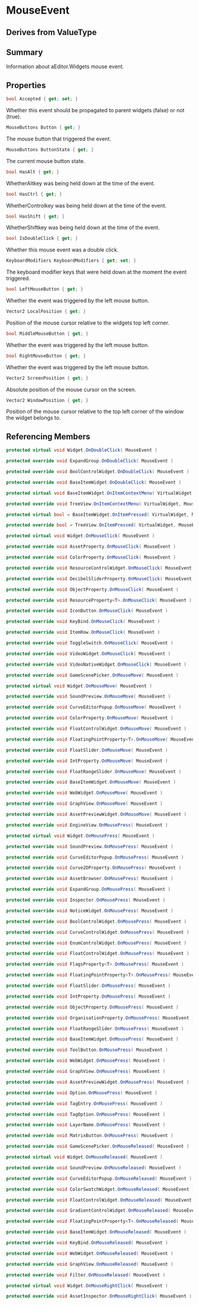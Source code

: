 # MouseEvent

## Derives from ValueType

## Summary

Information about aEditor.Widgets mouse event.
## Properties

```c#
bool Accepted { get; set; } 
```
Whether this event should be propagated to parent widgets (false) or not (true).
```c#
MouseButtons Button { get; } 
```
The mouse button that triggered the event.
```c#
MouseButtons ButtonState { get; } 
```
The current mouse button state.
```c#
bool HasAlt { get; } 
```
WhetherAltkey was being held down at the time of the event.
```c#
bool HasCtrl { get; } 
```
WhetherControlkey was being held down at the time of the event.
```c#
bool HasShift { get; } 
```
WhetherShiftkey was being held down at the time of the event.
```c#
bool IsDoubleClick { get; } 
```
Whether this mouse event was a double click.
```c#
KeyboardModifiers KeyboardModifiers { get; set; } 
```
The keyboard modifier keys that were held down at the moment the event triggered.
```c#
bool LeftMouseButton { get; } 
```
Whether the event was triggered by the left mouse button.
```c#
Vector2 LocalPosition { get; } 
```
Position of the mouse cursor relative to the widgets top left corner.
```c#
bool MiddleMouseButton { get; } 
```
Whether the event was triggered by the left mouse button.
```c#
bool RightMouseButton { get; } 
```
Whether the event was triggered by the left mouse button.
```c#
Vector2 ScreenPosition { get; } 
```
Absolute position of the mouse cursor on the screen.
```c#
Vector2 WindowPosition { get; } 
```
Position of the mouse cursor relative to the top left corner of the window the widget belongs to.
## Referencing Members

```c#
protected virtual void Widget.OnDoubleClick( MouseEvent ) 
```
```c#
protected override void ExpandGroup.OnDoubleClick( MouseEvent ) 
```
```c#
protected override void BoolControlWidget.OnDoubleClick( MouseEvent ) 
```
```c#
protected override void BaseItemWidget.OnDoubleClick( MouseEvent ) 
```
```c#
protected virtual void BaseItemWidget.OnItemContextMenu( VirtualWidget, MouseEvent ) 
```
```c#
protected override void TreeView.OnItemContextMenu( VirtualWidget, MouseEvent ) 
```
```c#
protected virtual bool = BaseItemWidget.OnItemPressed( VirtualWidget, MouseEvent ) 
```
```c#
protected override bool = TreeView.OnItemPressed( VirtualWidget, MouseEvent ) 
```
```c#
protected virtual void Widget.OnMouseClick( MouseEvent ) 
```
```c#
protected override void AssetProperty.OnMouseClick( MouseEvent ) 
```
```c#
protected override void ColorProperty.OnMouseClick( MouseEvent ) 
```
```c#
protected override void ResourceControlWidget.OnMouseClick( MouseEvent ) 
```
```c#
protected override void DecibelSliderProperty.OnMouseClick( MouseEvent ) 
```
```c#
protected override void ObjectProperty.OnMouseClick( MouseEvent ) 
```
```c#
protected override void ResourceProperty<T>.OnMouseClick( MouseEvent ) 
```
```c#
protected override void IconButton.OnMouseClick( MouseEvent ) 
```
```c#
protected override void KeyBind.OnMouseClick( MouseEvent ) 
```
```c#
protected override void ItemRow.OnMouseClick( MouseEvent ) 
```
```c#
protected override void ToggleSwitch.OnMouseClick( MouseEvent ) 
```
```c#
protected override void VideoWidget.OnMouseClick( MouseEvent ) 
```
```c#
protected override void VideoNativeWidget.OnMouseClick( MouseEvent ) 
```
```c#
protected override void GameScenePicker.OnMouseMove( MouseEvent ) 
```
```c#
protected virtual void Widget.OnMouseMove( MouseEvent ) 
```
```c#
protected override void SoundPreview.OnMouseMove( MouseEvent ) 
```
```c#
protected override void CurveEditorPopup.OnMouseMove( MouseEvent ) 
```
```c#
protected override void ColorProperty.OnMouseMove( MouseEvent ) 
```
```c#
protected override void FloatControlWidget.OnMouseMove( MouseEvent ) 
```
```c#
protected override void FloatingPointProperty<T>.OnMouseMove( MouseEvent ) 
```
```c#
protected override void FloatSlider.OnMouseMove( MouseEvent ) 
```
```c#
protected override void IntProperty.OnMouseMove( MouseEvent ) 
```
```c#
protected override void FloatRangeSlider.OnMouseMove( MouseEvent ) 
```
```c#
protected override void BaseItemWidget.OnMouseMove( MouseEvent ) 
```
```c#
protected override void WebWidget.OnMouseMove( MouseEvent ) 
```
```c#
protected override void GraphView.OnMouseMove( MouseEvent ) 
```
```c#
protected override void AssetPreviewWidget.OnMouseMove( MouseEvent ) 
```
```c#
protected override void EngineView.OnMousePress( MouseEvent ) 
```
```c#
protected virtual void Widget.OnMousePress( MouseEvent ) 
```
```c#
protected override void SoundPreview.OnMousePress( MouseEvent ) 
```
```c#
protected override void CurveEditorPopup.OnMousePress( MouseEvent ) 
```
```c#
protected override void Curve2DProperty.OnMousePress( MouseEvent ) 
```
```c#
protected override void AssetBrowser.OnMousePress( MouseEvent ) 
```
```c#
protected override void ExpandGroup.OnMousePress( MouseEvent ) 
```
```c#
protected override void Inspector.OnMousePress( MouseEvent ) 
```
```c#
protected override void NoticeWidget.OnMousePress( MouseEvent ) 
```
```c#
protected override void BoolControlWidget.OnMousePress( MouseEvent ) 
```
```c#
protected override void CurveControlWidget.OnMousePress( MouseEvent ) 
```
```c#
protected override void EnumControlWidget.OnMousePress( MouseEvent ) 
```
```c#
protected override void FloatControlWidget.OnMousePress( MouseEvent ) 
```
```c#
protected override void FlagsProperty<T>.OnMousePress( MouseEvent ) 
```
```c#
protected override void FloatingPointProperty<T>.OnMousePress( MouseEvent ) 
```
```c#
protected override void FloatSlider.OnMousePress( MouseEvent ) 
```
```c#
protected override void IntProperty.OnMousePress( MouseEvent ) 
```
```c#
protected override void ObjectProperty.OnMousePress( MouseEvent ) 
```
```c#
protected override void OrganisationProperty.OnMousePress( MouseEvent ) 
```
```c#
protected override void FloatRangeSlider.OnMousePress( MouseEvent ) 
```
```c#
protected override void BaseItemWidget.OnMousePress( MouseEvent ) 
```
```c#
protected override void ToolButton.OnMousePress( MouseEvent ) 
```
```c#
protected override void WebWidget.OnMousePress( MouseEvent ) 
```
```c#
protected override void GraphView.OnMousePress( MouseEvent ) 
```
```c#
protected override void AssetPreviewWidget.OnMousePress( MouseEvent ) 
```
```c#
protected override void Option.OnMousePress( MouseEvent ) 
```
```c#
protected override void TagEntry.OnMousePress( MouseEvent ) 
```
```c#
protected override void TagOption.OnMousePress( MouseEvent ) 
```
```c#
protected override void LayerName.OnMousePress( MouseEvent ) 
```
```c#
protected override void MatrixButton.OnMousePress( MouseEvent ) 
```
```c#
protected override void GameScenePicker.OnMouseReleased( MouseEvent ) 
```
```c#
protected virtual void Widget.OnMouseReleased( MouseEvent ) 
```
```c#
protected override void SoundPreview.OnMouseReleased( MouseEvent ) 
```
```c#
protected override void CurveEditorPopup.OnMouseReleased( MouseEvent ) 
```
```c#
protected override void ColorSwatchWidget.OnMouseReleased( MouseEvent ) 
```
```c#
protected override void FloatControlWidget.OnMouseReleased( MouseEvent ) 
```
```c#
protected override void GradientControlWidget.OnMouseReleased( MouseEvent ) 
```
```c#
protected override void FloatingPointProperty<T>.OnMouseReleased( MouseEvent ) 
```
```c#
protected override void BaseItemWidget.OnMouseReleased( MouseEvent ) 
```
```c#
protected override void KeyBind.OnMouseReleased( MouseEvent ) 
```
```c#
protected override void WebWidget.OnMouseReleased( MouseEvent ) 
```
```c#
protected override void GraphView.OnMouseReleased( MouseEvent ) 
```
```c#
protected override void Filter.OnMouseReleased( MouseEvent ) 
```
```c#
protected virtual void Widget.OnMouseRightClick( MouseEvent ) 
```
```c#
protected override void AssetInspector.OnMouseRightClick( MouseEvent ) 
```
